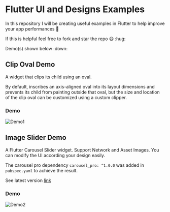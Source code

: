 # Flutter UI and Designs Examples 

In this repository I will be creating useful examples in Flutter to help improve your app performances :100:

If this is helpful feel free to fork and star the repo :smiley: :hug:

Demo(s) shown below :down:

## Clip Oval Demo

A widget that clips its child using an oval.

By default, inscribes an axis-aligned oval into its layout dimensions and prevents its child from painting outside that oval, but the size and location of the clip oval can be customized using a custom clipper.

### Demo

![Demo1](https://media.giphy.com/media/eLkENjgm2lGKwAxKe8/giphy.gif)

## Image Slider Demo 

A Flutter Carousel Slider widget. Support Network and Asset Images. You can modify the UI according your design easily.

The carousel pro dependency ```carousel_pro: ^1.0.0``` was added in ```pubspec.yaml``` to achieve the result.

See latest version [link](https://pub.dev/packages/carousel_pro/versions)

### Demo 

![Demo2](https://media0.giphy.com/media/kGWkHiyyOFsArQEJbD/giphy.gif)
